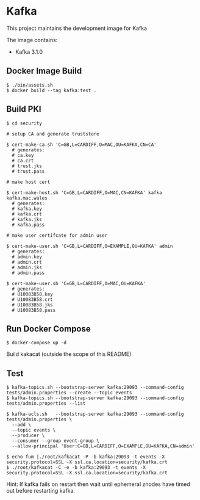 # Kafka

This project maintains the development image for Kafka

The image contains:
* Kafka     3.1.0

## Docker Image Build
```
$ ./bin/assets.sh
$ docker build --tag kafka:test .
```

## Build PKI
```
$ cd security

# setup CA and generate truststore

$ cert-make-ca.sh 'C=GB,L=CARDIFF,O=MAC,OU=KAFKA,CN=CA'
  # generates:
  # ca.key
  # ca.crt
  # trust.jks
  # trust.pass

# make host cert

$ cert-make-host.sh 'C=GB,L=CARDIFF,O=MAC,CN=KAFKA' kafka kafka.mac.wales
  # generates:
  # kafka.key
  # kafka.crt
  # kafka.jks
  # kafka.pass

# make user certifcate for admin user

$ cert-make-user.sh 'C=GB,L=CARDIFF,O=EXAMPLE,OU=KAFKA' admin
  # generates:
  # admin.key
  # admin.crt
  # admin.jks
  # admin.pass

$ cert-make-user.sh 'C=GB,L=CARDIFF,O=MAC,OU=KAFKA'
  # generates:
  # U10083B58.key
  # U10083B58.crt
  # U10083B58.jks
  # U10083B58.pass
```

## Run Docker Compose
```
$ docker-compose up -d
```
Build kakacat (outside the scope of this README)

## Test
```
$ kafka-topics.sh --bootstrap-server kafka:29093 --command-config tests/admin.properties --create --topic events
$ kafka-topics.sh --bootstrap-server kafka:29093 --command-config tests/admin.properties --list

$ kafka-acls.sh   --bootstrap-server kafka:29093 --command-config tests/admin.properties \
  --add \
  --topic events \
  --producer \
  --consumer --group event-group \
  --allow-principal 'User:C=GB,L=CARDIFF,O=EXAMPLE,OU=KAFKA,CN=admin'

$ echo fum |./root/kafkacat -P -b kafka:29093 -t events -X security.protocol=SSL -X ssl.ca.location=security/kafka.crt
$ ./root/kafkacat -C -e -b kafka:29093 -t events -X security.protocol=SSL -X ssl.ca.location=security/kafka.crt
```

Hint:  If kafka fails on restart then wait until ephemeral znodes have timed out before restarting kafka.
